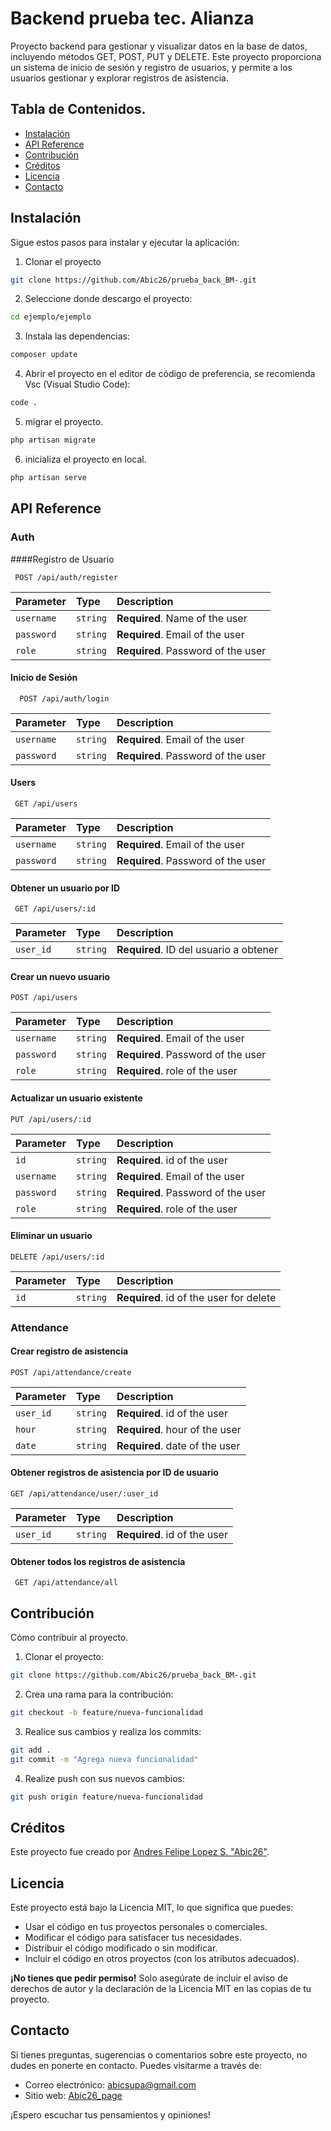 
# Backend prueba tec. Alianza

Proyecto backend para gestionar y visualizar datos en la base de datos, incluyendo métodos GET, POST, PUT y DELETE. Este proyecto proporciona un sistema de inicio de sesión y registro de usuarios, y permite a los usuarios gestionar y explorar registros de asistencia.
## Tabla de Contenidos.

- [Instalación](#instalación)
- [API Reference](#API)
- [Contribución](#Contribución)
- [Créditos](#créditos)
- [Licencia](#licencia)
- [Contacto](#contacto)

## Instalación

Sigue estos pasos para instalar y ejecutar la aplicación:

1. Clonar el proyecto 
```sh
git clone https://github.com/Abic26/prueba_back_BM-.git
```
2. Seleccione donde descargo el proyecto:
```sh
cd ejemplo/ejemplo
```
3. Instala las dependencias:
```sh
composer update
```
4. Abrir el proyecto en el editor de código de preferencia, se recomienda Vsc (Visual Studio Code):
```sh
code .
```
5. migrar el proyecto.
```sh
php artisan migrate
```
6. inicializa el proyecto en local.
```sh
php artisan serve
```


## API Reference

### Auth
####Registro de Usuario

```http
 POST /api/auth/register
```

| Parameter | Type     | Description                |
| :-------- | :------- | :------------------------- |
| `username` | `string` | **Required**. Name of the user |
| `password` | `string` | **Required**. Email of the user |
| `role` | `string` | **Required**. Password of the user |

#### Inicio de Sesión

```http
  POST /api/auth/login
```

| Parameter | Type     | Description                       |
| :-------- | :------- | :-------------------------------- |
| `username`      | `string` | **Required**. Email of the user |
| `password`      | `string` | **Required**. Password of the user |

#### Users

```http
 GET /api/users
```

| Parameter | Type     | Description                       |
| :-------- | :------- | :-------------------------------- |
| `username`      | `string` | **Required**. Email of the user |
| `password`      | `string` | **Required**. Password of the user |


#### Obtener un usuario por ID

```http
 GET /api/users/:id
```

| Parameter | Type     | Description                       |
| :-------- | :------- | :-------------------------------- |
| `user_id`      | `string` | **Required**. ID del usuario a obtener |

#### Crear un nuevo usuario

```http
POST /api/users
```

| Parameter | Type     | Description                       |
| :-------- | :------- | :-------------------------------- |
| `username`      | `string` | **Required**. Email of the user |
| `password`      | `string` | **Required**. Password of the user |
| `role`      | `string` | **Required**. role of the user |


#### Actualizar un usuario existente

```http
PUT /api/users/:id
```

| Parameter | Type     | Description                       |
| :-------- | :------- | :-------------------------------- |
| `id`      | `string` | **Required**. id of the user |
| `username`      | `string` | **Required**. Email of the user |
| `password`      | `string` | **Required**. Password of the user |
| `role`      | `string` | **Required**. role of the user |

#### Eliminar un usuario

```http
DELETE /api/users/:id
```

| Parameter | Type     | Description                       |
| :-------- | :------- | :-------------------------------- |
| `id`      | `string` | **Required**. id of the user for delete |

### Attendance
#### Crear registro de asistencia

```http
POST /api/attendance/create
```

| Parameter | Type     | Description                       |
| :-------- | :------- | :-------------------------------- |
| `user_id`      | `string` | **Required**. id of the user |
| `hour`      | `string` | **Required**. hour of the user |
| `date`      | `string` | **Required**. date of the user |

#### Obtener registros de asistencia por ID de usuario

```http
GET /api/attendance/user/:user_id
```

| Parameter | Type     | Description                       |
| :-------- | :------- | :-------------------------------- |
| `user_id`      | `string` | **Required**. id of the user |

#### Obtener todos los registros de asistencia

```http
 GET /api/attendance/all
```





## Contribución

Cómo contribuir al proyecto.
1. Clonar el proyecto:
```sh
git clone https://github.com/Abic26/prueba_back_BM-.git
```
2. Crea una rama para la contribución: 
```sh
git checkout -b feature/nueva-funcionalidad
```
3. Realice sus cambios y realiza los commits: 
```sh
git add .
git commit -m "Agrega nueva funcionalidad"
```
4. Realize push con sus nuevos cambios: 
```sh
git push origin feature/nueva-funcionalidad
```

## Créditos

Este proyecto fue creado por [Andres Felipe Lopez S. "Abic26"](https://github.com/Abic26).

## Licencia

Este proyecto está bajo la Licencia MIT, lo que significa que puedes:

- Usar el código en tus proyectos personales o comerciales.
- Modificar el código para satisfacer tus necesidades.
- Distribuir el código modificado o sin modificar.
- Incluir el código en otros proyectos (con los atributos adecuados).

**¡No tienes que pedir permiso!** Solo asegúrate de incluir el aviso de derechos de autor y la declaración de la Licencia MIT en las copias de tu proyecto.

## Contacto

Si tienes preguntas, sugerencias o comentarios sobre este proyecto, no dudes en ponerte en contacto. Puedes visitarme a través de:

- Correo electrónico: [abicsupa@gmail.com](mailto:abicsupa@gmail.com)
- Sitio web: [Abic26_page](https://abicdev.vercel.app/)

¡Espero escuchar tus pensamientos y opiniones!
